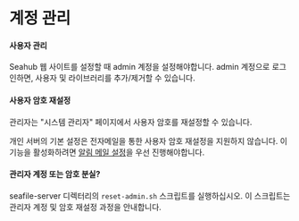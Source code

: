 # 계정 관리

#### 사용자 관리

Seahub 웹 사이트를 설정할 때 admin 계정을 설정해야합니다. admin 계정으로 로그인하면, 사용자 및 라이브러리를 추가/제거할 수 있습니다.

#### 사용자 암호 재설정

관리자는 "시스템 관리자" 페이지에서 사용자 암호를 재설정할 수 있습니다.

개인 서버의 기본 설정은 전자메일을 통한 사용자 암호 재설정을 지원하지 않습니다. 이 기능을 활성화하려면 [알림 메일 설정](../config/sending_email.md)을 우선 진행해야합니다.

#### 관리자 계정 또는 암호 분실?

seafile-server 디렉터리의 `reset-admin.sh` 스크립트를 실행하십시오. 이 스크립트는 관리자 계정 및 암호 재설정 과정을 안내합니다.

